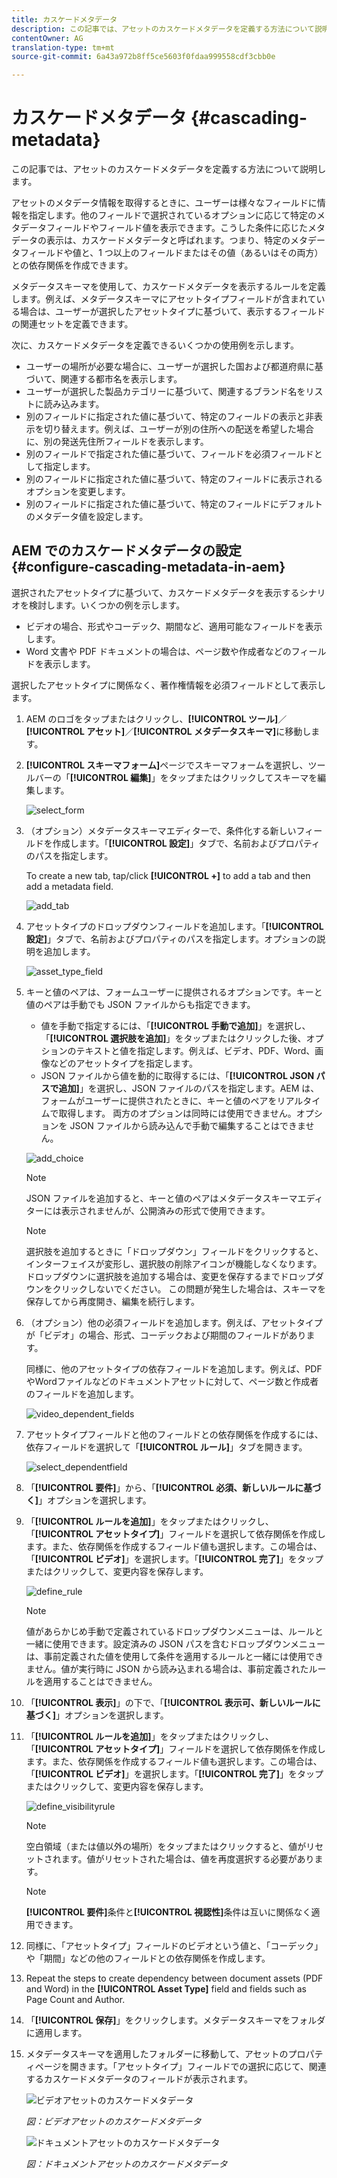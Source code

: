 ```yaml
---
title: カスケードメタデータ
description: この記事では、アセットのカスケードメタデータを定義する方法について説明します。
contentOwner: AG
translation-type: tm+mt
source-git-commit: 6a43a972b8ff5ce5603f0fdaa999558cdf3cbb0e

---
```



# カスケードメタデータ {#cascading-metadata}

この記事では、アセットのカスケードメタデータを定義する方法について説明します。

アセットのメタデータ情報を取得するときに、ユーザーは様々なフィールドに情報を指定します。他のフィールドで選択されているオプションに応じて特定のメタデータフィールドやフィールド値を表示できます。こうした条件に応じたメタデータの表示は、カスケードメタデータと呼ばれます。つまり、特定のメタデータフィールドや値と、1 つ以上のフィールドまたはその値（あるいはその両方）との依存関係を作成できます。

メタデータスキーマを使用して、カスケードメタデータを表示するルールを定義します。例えば、メタデータスキーマにアセットタイプフィールドが含まれている場合は、ユーザーが選択したアセットタイプに基づいて、表示するフィールドの関連セットを定義できます。

次に、カスケードメタデータを定義できるいくつかの使用例を示します。

* ユーザーの場所が必要な場合に、ユーザーが選択した国および都道府県に基づいて、関連する都市名を表示します。
* ユーザーが選択した製品カテゴリーに基づいて、関連するブランド名をリストに読み込みます。
* 別のフィールドに指定された値に基づいて、特定のフィールドの表示と非表示を切り替えます。例えば、ユーザーが別の住所への配送を希望した場合に、別の発送先住所フィールドを表示します。
* 別のフィールドで指定された値に基づいて、フィールドを必須フィールドとして指定します。
* 別のフィールドに指定された値に基づいて、特定のフィールドに表示されるオプションを変更します。
* 別のフィールドに指定された値に基づいて、特定のフィールドにデフォルトのメタデータ値を設定します。

## AEM でのカスケードメタデータの設定 {#configure-cascading-metadata-in-aem}

選択されたアセットタイプに基づいて、カスケードメタデータを表示するシナリオを検討します。いくつかの例を示します。

* ビデオの場合、形式やコーデック、期間など、適用可能なフィールドを表示します。
* Word 文書や PDF ドキュメントの場合は、ページ数や作成者などのフィールドを表示します。

選択したアセットタイプに関係なく、著作権情報を必須フィールドとして表示します。

1. AEM のロゴをタップまたはクリックし、**[!UICONTROL ツール]**／**[!UICONTROL アセット]**／**[!UICONTROL メタデータスキーマ]**&#x200B;に移動します。
1. **[!UICONTROL スキーマフォーム]**&#x200B;ページでスキーマフォームを選択し、ツールバーの「**[!UICONTROL 編集]**」をタップまたはクリックしてスキーマを編集します。

   ![select_form](assets/select_form.png)

1. （オプション）メタデータスキーマエディターで、条件化する新しいフィールドを作成します。「**[!UICONTROL 設定]**」タブで、名前およびプロパティのパスを指定します。

   To create a new tab, tap/click **[!UICONTROL +]** to add a tab and then add a metadata field.

   ![add_tab](assets/add_tab.png)

1. アセットタイプのドロップダウンフィールドを追加します。「**[!UICONTROL 設定]**」タブで、名前およびプロパティのパスを指定します。オプションの説明を追加します。

   ![asset_type_field](assets/asset_type_field.png)

1. キーと値のペアは、フォームユーザーに提供されるオプションです。キーと値のペアは手動でも JSON ファイルからも指定できます。

   * 値を手動で指定するには、「**[!UICONTROL 手動で追加]**」を選択し、「**[!UICONTROL 選択肢を追加]**」をタップまたはクリックした後、オプションのテキストと値を指定します。例えば、ビデオ、PDF、Word、画像などのアセットタイプを指定します。
   * JSON ファイルから値を動的に取得するには、「**[!UICONTROL JSON パスで追加]**」を選択し、JSON ファイルのパスを指定します。AEM は、フォームがユーザーに提供されたときに、キーと値のペアをリアルタイムで取得します。
   両方のオプションは同時には使用できません。オプションを JSON ファイルから読み込んで手動で編集することはできません。

   ![add_choice](assets/add_choice.png)

   >[!NOTE]
   >
   >JSON ファイルを追加すると、キーと値のペアはメタデータスキーマエディターには表示されませんが、公開済みの形式で使用できます。

   >[!NOTE]
   >
   >選択肢を追加するときに「ドロップダウン」フィールドをクリックすると、インターフェイスが変形し、選択肢の削除アイコンが機能しなくなります。ドロップダウンに選択肢を追加する場合は、変更を保存するまでドロップダウンをクリックしないでください。 この問題が発生した場合は、スキーマを保存してから再度開き、編集を続行します。

1. （オプション）他の必須フィールドを追加します。例えば、アセットタイプが「ビデオ」の場合、形式、コーデックおよび期間のフィールドがあります。

   同様に、他のアセットタイプの依存フィールドを追加します。例えば、PDFやWordファイルなどのドキュメントアセットに対して、ページ数と作成者のフィールドを追加します。

   ![video_dependent_fields](assets/video_dependent_fields.png)

1. アセットタイプフィールドと他のフィールドとの依存関係を作成するには、依存フィールドを選択して「**[!UICONTROL ルール]**」タブを開きます。

   ![select_dependentfield](assets/select_dependentfield.png)

1. 「**[!UICONTROL 要件]**」から、「**[!UICONTROL 必須、新しいルールに基づく]**」オプションを選択します。
1. 「**[!UICONTROL ルールを追加]**」をタップまたはクリックし、「**[!UICONTROL アセットタイプ]**」フィールドを選択して依存関係を作成します。また、依存関係を作成するフィールド値も選択します。この場合は、「**[!UICONTROL ビデオ]**」を選択します。「**[!UICONTROL 完了]**」をタップまたはクリックして、変更内容を保存します。

   ![define_rule](assets/define_rule.png)

   >[!NOTE]
   >
   >値があらかじめ手動で定義されているドロップダウンメニューは、ルールと一緒に使用できます。設定済みの JSON パスを含むドロップダウンメニューは、事前定義された値を使用して条件を適用するルールと一緒には使用できません。値が実行時に JSON から読み込まれる場合は、事前定義されたルールを適用することはできません。

1. 「**[!UICONTROL 表示]**」の下で、「**[!UICONTROL 表示可、新しいルールに基づく]**」オプションを選択します。

1. 「**[!UICONTROL ルールを追加]**」をタップまたはクリックし、「**[!UICONTROL アセットタイプ]**」フィールドを選択して依存関係を作成します。また、依存関係を作成するフィールド値も選択します。この場合は、「**[!UICONTROL ビデオ]**」を選択します。「**[!UICONTROL 完了]**」をタップまたはクリックして、変更内容を保存します。

   ![define_visibilityrule](assets/define_visibilityrule.png)

   >[!NOTE]
   >
   >空白領域（または値以外の場所）をタップまたはクリックすると、値がリセットされます。値がリセットされた場合は、値を再度選択する必要があります。

   >[!NOTE]
   >
   >**[!UICONTROL 要件]**&#x200B;条件と&#x200B;**[!UICONTROL 視認性]**&#x200B;条件は互いに関係なく適用できます。

1. 同様に、「アセットタイプ」フィールドのビデオという値と、「コーデック」や「期間」などの他のフィールドとの依存関係を作成します。
1. Repeat the steps to create dependency between document assets (PDF and Word) in the **[!UICONTROL Asset Type]** field and fields such as Page Count and Author.
1. 「**[!UICONTROL 保存]**」をクリックします。メタデータスキーマをフォルダに適用します。

1. メタデータスキーマを適用したフォルダーに移動して、アセットのプロパティページを開きます。「アセットタイプ」フィールドでの選択に応じて、関連するカスケードメタデータのフィールドが表示されます。

   ![ビデオアセットのカスケードメタデータ](assets/video_asset.png)

   *図：ビデオアセットのカスケードメタデータ*

   ![ドキュメントアセットのカスケードメタデータ](assets/doc_type_fields.png)

   *図：ドキュメントアセットのカスケードメタデータ*
